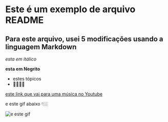 # Este é um exemplo de arquivo README
## Para este arquivo, usei 5 modificações usando a linguagem Markdown

_esta em itálico_

**esta em Negrito**

- estes tópicos 
- 🤯🤯🤯🤯

[este link que vai para uma música no Youtube](youtube.com)




 e este gif abaixo 👇🏼

![e este gif](https://media1.tenor.com/m/w2Pu6UMOyCkAAAAC/friday-good-morning-friday.gif)
